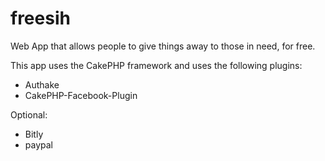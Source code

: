freesih
=======

Web App that allows people to give things away to those in need, for free.

This app uses the CakePHP framework and uses the following plugins:
- Authake
- CakePHP-Facebook-Plugin

Optional:
- Bitly
- paypal
